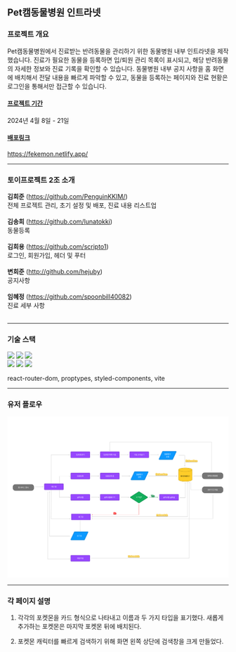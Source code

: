## Pet캠동물병원 인트라넷

### 프로젝트 개요

Pet캠동물병원에서 진료받는 반려동물을 관리하기 위한 동물병원 내부 인트라넷을 제작했습니다.
진료가 필요한 동물을 등록하면 입/퇴원 관리 목록이 표시되고, 해당 반려동물의 자세한 정보와 진료 기록을 확인할 수 있습니다. 동물병원 내부 공지 사항을 홈 화면에 배치해서 전달 내용을 빠르게 파악할 수 있고, 동물을 등록하는 페이지와 진료 현황은 로그인을 통해서만 접근할 수 있습니다.

#### <u>프로젝트 기간</u>

2024년 4월 8일 - 21일

#### <u>배포링크</u>

https://fekemon.netlify.app/

<hr>

### 토이프로젝트 2조 소개

<strong>김희준</strong> (https://github.com/PenguinKKIM/)<br>
전체 프로젝트 관리, 초기 설정 및 배포, 진료 내용 리스트업
<br><br>
<strong>김송희</strong> (https://github.com/lunatokki)<br>
동물등록
<br><br>
<strong>김희용</strong> (https://github.com/scripto1)<br>
로그인, 회원가입, 헤더 및 푸터
<br><br>
<strong>변희준</strong> (http://github.com/hejuby)<br>
공지사항
<br><br>
<strong>임혜정</strong> (https://github.com/spoonbill40082)<br>
진료 세부 사항
<br><br>

<hr>

### 기술 스택

<img src="https://img.shields.io/badge/html5-E34F26?style=for-the-badge&logo=html5&logoColor=white"> <img src="https://img.shields.io/badge/css-1572B6?style=for-the-badge&logo=css3&logoColor=white"> <img src="https://img.shields.io/badge/javascript-F7DF1E?style=for-the-badge&logo=javascript&logoColor=black"><br>
<img src="https://img.shields.io/badge/react-61DAFB?style=for-the-badge&logo=react&logoColor=black"> <img src="https://img.shields.io/badge/firebase-FFCA28?style=for-the-badge&logo=firebase&logoColor=white"> <img src="https://img.shields.io/badge/github-181717?style=for-the-badge&logo=github&logoColor=white"><br>

react-router-dom, proptypes, styled-components, vite

<hr>

### 유저 플로우

![포켓몬추가](./img/userflow.png)

<hr>

### 각 페이지 설명

1. 각각의 포켓몬을 카드 형식으로 나타내고 이름과 두 가지 타입을 표기했다. 새롭게 추가하는 포켓몬은 마지막 포켓몬 뒤에 배치된다.

2. 포켓몬 캐릭터를 빠르게 검색하기 위해 화면 왼쪽 상단에 검색창을 크게 만들었다.
